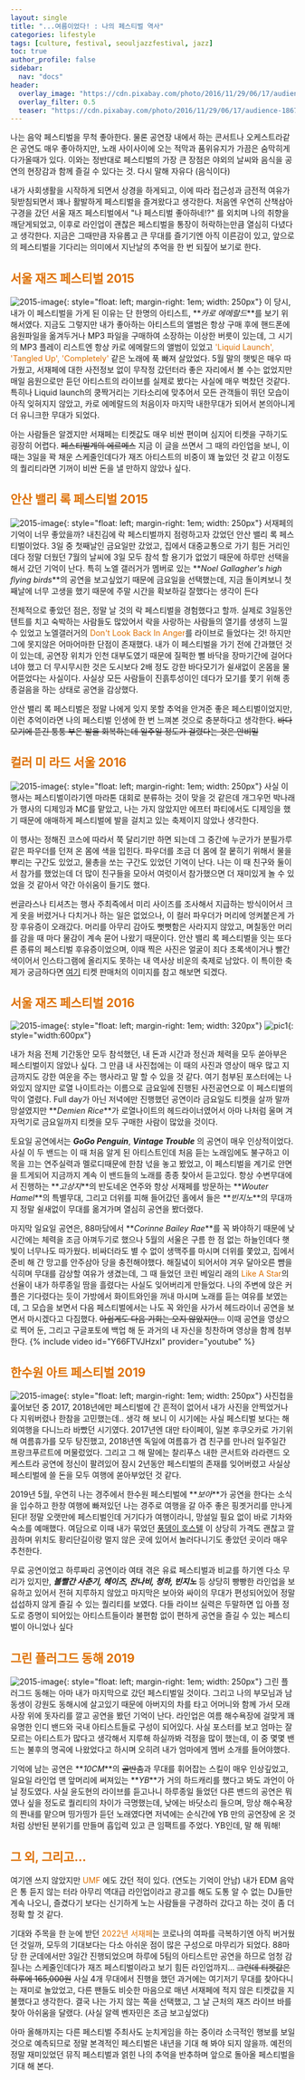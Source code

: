 ```yaml
---
layout: single
title: "...여름이었다! : 나의 페스티벌 역사"
categories: lifestyle
tags: [culture, festival, seouljazzfestival, jazz]
toc: true
author_profile: false
sidebar:
  nav: "docs"
header:
  overlay_image: "https://cdn.pixabay.com/photo/2016/11/29/06/17/audience-1867754_1280.jpg"
  overlay_filter: 0.5
  teaser: "https://cdn.pixabay.com/photo/2016/11/29/06/17/audience-1867754_1280.jpg"
---
```


나는 음악 페스티벌을 무척 좋아한다. 물론 공연장 내에서 하는 콘서트나 오케스트라같은 공연도 매우 좋아하지만, 노래 사이사이에 오는 적막과 품위유지가 가끔은 숨막히게 다가올때가 있다. 이와는 정반대로 페스티벌의 가장 큰 장점은 야외의 날씨와 음식을 공연의 현장감과 함께 즐길 수 있다는 것. 다시 말해 자유다 (음식이다)

내가 사회생활을 시작하게 되면서 상경을 하게되고, 이에 따라 접근성과 금전적 여유가 뒷받침되면서 꽤나 활발하게 페스티벌을 즐겨왔다고 생각한다. 처음엔 우연히 산책삼아 구경을 갔던 서울 재즈 페스티벌에서 "나 페스티벌 좋아하네!?" 를 외치며 나의 취향을 깨닫게되었고, 이후로 라인업이 괜찮은 페스티벌을 통장이 허락하는만큼 열심히 다녔다고 생각한다. 지금은 그때만큼 자유롭고 큰 무대를 즐기기엔 아직 이른감이 있고, 앞으로의 페스티벌을 기다리는 의미에서 지난날의 추억을 한 번 되짚어 보기로 한다.

## <span style="color:#DE7003">서울 재즈 페스티벌 2015</span>

![2015-image](http://seouljazz.co.kr/data/file/history/thumb-238290393_BJi27R8l_f87363f12b6ab3c147fa02d5f564c49c74f4e2b0_320x452.jpg){: style="float: left; margin-right: 1em; width: 250px"}
이 당시, 내가 이 페스티벌을 가게 된 이유는 단 한명의 아티스트, **_카로 에메랄드_**를 보기 위해서였다. 지금도 그렇지만 내가 좋아하는 아티스트의 앨범은 항상 구매 후에 핸드폰에 음원파일을 옮겨두거나 MP3 파일을 구매하여 소장하는 이상한 버릇이 있는데, 그 시기의 MP3 플레이 리스트엔 항상 카로 에메랄드의 앨범이 있었고 <span style="color:#DE7003">'Liquid Launch', 'Tangled Up', 'Completely'</span> 같은 노래에 푹 빠져 살았었다. 5월 말의 햇빛은 매우 따가웠고, 서재페에 대한 사전정보 없이 무작정 갔던터라 좋은 자리에서 볼 수는 없었지만 매일 음원으로만 듣던 아티스트의 라이브를 실제로 봤다는 사실에 매우 벅찼던 것같다. 특히나 Liquid launch의 쿵짝거리는 기타소리에 맞추어서 모든 관객들이 뛰던 모습이 아직 잊혀지지 않았고, 카로 에메랄드의 처음이자 마지막 내한무대가 되어서 본의아니게 더 유니크한 무대가 되었다.

아는 사람들은 알겠지만 서재페는 티켓값도 매우 비싼 편이며 심지어 티켓을 구하기도 굉장히 어렵다. ~~페스티벌계의 에르메스~~ 지금 이 글을 쓰면서 그 때의 라인업을 보니, 이 때는 3일을 꽉 채운 스케줄인데다가 재즈 아티스트의 비중이 꽤 높았던 것 같고 이정도의 퀄리티라면 기꺼이 비싼 돈을 낼 만하지 않았나 싶다.
<br />

## <span style="color:#DE7003">안산 밸리 록 페스티벌 2015</span>

![2015-image](https://www.thefestival.co.kr/upfile/img/2015/07/admin_1435800881.jpg){: style="float: left; margin-right: 1em; width: 250px"}
서재페의 기억이 너무 좋았을까? 내친김에 락 페스티벌까지 점령하고자 갔었던 안산 밸리 록 페스티벌이었다. 3일 중 첫째날인 금요일만 갔었고, 집에서 대중교통으로 가기 힘든 거리인데다 정말 더웠던 7월의 날씨에 3일 모두 참석 할 용기가 없었기 때문에 하루만 선택을 해서 갔던 기억이 난다. 특히 노엘 갤러거가 멤버로 있는 **_Noel Gallagher's high flying birds_**의 공연을 보고싶었기 때문에 금요일을 선택했는데, 지금 돌이켜보니 첫째날에 너무 고생을 했기 때문에 주말 시간을 확보하길 잘했다는 생각이 든다<br />

전체적으로 좋았던 점은, 정말 날 것의 락 페스티벌을 경험했다고 할까. 실제로 3일동안 텐트를 치고 숙박하는 사람들도 많았어서 락을 사랑하는 사람들의 열기를 생생히 느낄 수 있었고 노엘갤러거의 <span style="color:#DE7003">Don't Look Back In Anger</span>를 라이브로 들었다는 것! 하지만 그에 못지않은 어마어마한 단점이 존재했다. 내가 이 페스티벌을 가기 전에 간과했던 것이 있는데, 공연장 위치가 인천 대부도였기 때문에 질퍽한 뻘 바닥을 장마기간에 걸어다녀야 했고 더 무시무시한 것은 도시보다 2배 정도 강한 바다모기가 쉴새없이 온몸을 물어뜯었다는 사실이다. 사실상 모든 사람들이 진흙투성이인 데다가 모기를 쫓기 위해 종종걸음을 하는 상태로 공연을 감상했다. <br />

안산 밸리 록 페스티벌은 정말 나에게 잊지 못할 추억을 안겨준 좋은 페스티벌이었지만, 이런 추억이라면 나의 페스티벌 인생에 한 번 느껴본 것으로 충분하다고 생각한다. ~~바다모기에 뜯긴 퉁퉁 부은 발을 회복하는데 일주일 정도가 걸렸다는 것은 안비밀~~
<br />

## <span style="color:#DE7003">컬러 미 라드 서울 2016</span>

![2015-image](http://tkfile.yes24.com/upload2/PerfBlog/201603/20160309/20160309-23576_1.jpg){: style="float: left; margin-right: 1em; width: 250px"}
사실 이 행사는 페스티벌이라기엔 마라톤 대회로 분류하는 것이 맞을 것 같은데 개그우먼 박나래가 행사의 디제잉과 MC를 맡았고, 나는 가지 않았지만 에프터 파티에서도 디제잉을 했기 때문에 애매하게 페스티벌에 발을 걸치고 있는 축제이지 않았나 생각한다.

이 행사는 정해진 코스에 따라서 쭉 달리기만 하면 되는데 그 중간에 누군가가 분필가루같은 파우더를 던져 온 몸에 색을 입힌다. 파우더를 조금 더 몸에 잘 뭍히기 위해서 물을 뿌리는 구간도 있었고, 물총을 쏘는 구간도 있었던 기억이 난다. 나는 이 때 친구와 둘이서 참가를 했었는데 더 많이 친구들을 모아서 여럿이서 참가했으면 더 재미있게 놀 수 있었을 것 같아서 약간 아쉬움이 들기도 했다.

썬글라스나 티셔츠는 행사 주최즉에서 미리 사이즈를 조사해서 지급하는 방식이어서 크게 옷을 버렸거나 다치거나 하는 일은 없었으나, 이 컬러 파우더가 머리에 엉켜붙은게 가장 후유증이 오래갔다. 머리를 아무리 감아도 뻣뻣함은 사라지지 않았고, 며칠동안 머리를 감을 때 마다 물감이 계속 묻어 나왔기 때문이다. 안산 밸리 록 페스티벌을 잇는 또다른 종류의 페스티벌 후유증이었으며, 이때 찍은 사진은 얼굴이 죄다 초록색이거나 빨간색이어서 인스타그램에 올리지도 못하는 내 역사상 비운의 축제로 남았다. 이 특이한 축제가 궁금하다면 [여기](http://ticket.yes24.com/Perf/23576) 티켓 판매처의 이미지를 참고 해보면 되겠다.
<br />

## <span style="color:#DE7003">서울 재즈 페스티벌 2016</span>

![2015-image](http://www.seouljazz.co.kr/data/file/history/thumb-238290393_je7Zv83u_452b74b243790977d472e02519629ee99bfb0f28_320x452.jpg){: style="float: left; margin-right: 1em; width: 320px"}
![pic1](/screenshots/2022-06-24-my_festival_history-pic1.jpeg){: style="width:600px"}

내가 처음 전체 기간동안 모두 참석했던, 내 돈과 시간과 정신과 체력을 모두 쏟아부은 페스티벌이지 않았나 싶다. 그 만큼 내 사진첩에는 이 때의 사진과 영상이 매우 많고 지금까지도 강한 여운을 주는 행사라고 말 할 수 있을 것 같다. 여기 첨부된 포스터에는 나와있지 않지만 로열 나이트라는 이름으로 금요일에 진행된 사전공연으로 이 페스티벌의 막이 열렸다. Full day가 아닌 저녁에만 진행했던 공연이라 금요일도 티켓을 살까 말까 망설였지만 **_Demien Rice_**가 로열나이트의 헤드라이너였어서 아마 나처럼 울며 겨자먹기로 금요일까지 티켓을 모두 구매한 사람이 많았을 것이다.

토요일 공연에서는 **_GoGo Penguin_**, **_Vintage Trouble_** 의 공연이 매우 인상적이었다. 사실 이 두 밴드는 이 때 처음 알게 된 아티스트인데 처음 듣는 노래임에도 불구하고 이목을 끄는 연주실력과 멜로디때문에 한참 넋을 놓고 봤었고, 이 페스티벌을 계기로 안면을 트게되어 지금까지 계속 이 밴드들의 노래를 종종 찾아서 듣고있다. 항상 수변무대에서 진행하는 **_고상지_**의 반도네온 연주와 항상 서재페를 방문하는 **_Wouter Hamel_**의 특별무대, 그리고 더위를 피해 들어갔던 홀에서 들은 **_빈지노_**의 무대까지 정말 쉴새없이 무대를 옮겨가며 열심히 공연을 봤더랬다.

마지막 일요일 공연은, 88마당에서 **_Corinne Bailey Rae_**를 꼭 봐야하기 때문에 낮 시간에는 체력을 조금 아껴두기로 했으나 5월의 서울은 구름 한 점 없는 하늘인데다 햇빛이 너무나도 따가웠다. 비싸더라도 별 수 없이 생맥주를 마시며 더위를 쫓았고, 집에서 준비 해 간 망고를 안주삼아 당을 충전해야했다. 해질녘이 되어서야 겨우 달아오른 뺨을 식히며 무대를 감상할 여유가 생겼는데, 그 때 들었던 코린 베일리 래의 <span style="color:#DE7003">Like A Star</span>의 선율이 내가 하루종일 땀을 흘렸다는 사실도 잊어버리게 만들었다. 나의 주변에 앉은 커플은 기다렸다는 듯이 가방에서 화이트와인을 꺼내 마시며 노래를 듣는 여유를 보였는데, 그 모습을 보면서 다음 페스티벌에서는 나도 꼭 와인을 사가서 헤드라이너 공연을 보면서 마시겠다고 다짐했다.
~~아쉽게도 다음 기회는 오지 않았지만...~~
이때 공연을 영상으로 찍어 둔, 그리고 구글포토에 백업 해 둔 과거의 내 자신을 칭찬하며 영상을 함께 첨부한다.
{% include video id="Y66FTVJHzxI" provider="youtube" %}

## <span style="color:#DE7003">한수원 아트 페스티벌 2019</span>

![2015-image](https://gfcorp.co.kr/gf-portfolio/2019/hafesta/hafesta-00.jpg){: style="float: left; margin-right: 1em; width: 250px"}
사진첩을 훑어보던 중 2017, 2018년에만 페스티벌에 간 흔적이 없어서 내가 사진을 안찍었거나 다 지워버렸나 한참을 고민했는데.. 생각 해 보니 이 시기에는 사실 페스티벌 보다는 해외여행을 다니느라 바빴던 시기였다. 2017년엔 대만 타이페이, 일본 후쿠오카로 가기위해 여름휴가를 모두 탕진했고, 2018년엔 독일에 여름휴가 겸 친구를 만나러 일주일간 프랑크푸르트에 머물렀었다. 그리고 그 해 말에는 찰리푸스 내한 콘서트와 라라랜드 오케스트라 공연에 정신이 팔려있어 잠시 2년동안 페스티벌의 존재를 잊어버렸고 사실상 페스티벌에 쓸 돈을 모두 여행에 쏟아부었던 것 같다.

2019년 5월, 우연히 나는 경주에서 한수원 페스티벌에 **_보아_**가 공연을 한다는 소식을 입수하고 한창 여행에 빠져있던 나는 경주로 여행을 갈 아주 좋은 핑곗거리를 만나게된다! 정말 오랫만에 페스티벌인데 거기다가 여행이라니, 망설일 필요 없이 바로 기차와 숙소를 예매했다. 여담으로 이때 내가 묶었던 [풍뎅이 호스텔](https://blog.naver.com/thepiace) 이 상당히 가격도 괜찮고 깔끔하며 위치도 황리단길이랑 멀지 않은 곳에 있어서 놀러다니기도 좋았던 곳이라 매우 추천한다.

무료 공연이었고 하루짜리 공연이라 여태 겪은 유료 페스티벌과 비교를 하기엔 다소 무리가 있지만, **_볼빨간 사춘기, 헤이즈, 잔나비, 청하, 빈지노_** 등 상당히 빵빵한 라인업을 보유하고 있어서 전혀 지루하지 않았고 마지막은 보아와 싸이의 무대가 편성되어있어 정말 섭섭하지 않게 즐길 수 있는 퀄리티를 보였다. 다들 라이브 실력은 두말하면 입 아플 정도로 증명이 되어있는 아티스트들이라 불편함 없이 편하게 공연을 즐길 수 있는 페스티벌이 아니었나 싶다

## <span style="color:#DE7003">그린 플러그드 동해 2019</span>

![2015-image](https://www.pressian.com/data/photos/cdn/20190729/art_1563412500.jpg){: style="float: left; margin-right: 1em; width: 250px"}
그린 플러그드 동해는 아마 내가 마지막으로 갔던 페스티벌일 것이다. 그리고 나의 부모님과 남동생이 강원도 동해시에 살고있기 때문에 아버지의 차를 타고 어머니와 함께 가서 모래사장 위에 돗자리를 깔고 공연을 봤던 기억이 난다. 라인업은 여름 해수욕장에 걸맞게 꽤 유명한 인디 밴드와 국내 아티스트들로 구성이 되어있다. 사실 포스터를 보고 엄마는 잘 모르는 아티스트가 많다고 생각해서 지루해 하실까봐 걱정을 많이 했는데, 이 중 몇몇 밴드는 불후의 명곡에 나왔었다고 하시며 오히려 내가 엄마에게 멤버 소개를 들어야했다.

기억에 남는 공연은 **_10CM_**의 ~~골반춤~~과 무대를 휘어잡는 스킬이 매우 인상깊었고, 일요일 라인업 맨 앞머리에 써져있는 **_YB_**가 거의 하드캐리를 했다고 봐도 과언이 아닐 정도였다. 사실 윤도현의 라이브를 듣고나니 하루종일 들었던 다른 밴드의 공연은 뭐였나 싶을 정도로 퀄리티의 차이가 극명했는데, 낮에는 바닷소리 들으며, 망상 해수욕장의 짠내를 맡으며 띵가띵가 듣던 노래였다면 저녁에는 순식간에 YB 만의 공연장에 온 것 처럼 상반된 분위기를 만들며 흡입력 있고 큰 임팩트를 주었다. YB인데, 말 해 뭐해!

## <span style="color:#DE7003">그 외, 그리고...</span>

여기엔 쓰지 않았지만 <span style="color:#DE7003">UMF</span> 에도 갔던 적이 있다. (연도는 기억이 안남) 내가 EDM 음악은 통 듣지 않는 터라 아무리 역대급 라인업이라고 광고를 해도 도통 알 수 없는 DJ들만 계속 나오니, 즐겼다기 보다는 신기하게 노는 사람들을 구경하러 갔다고 하는 것이 좀 더 정확 할 것 같다.

기대와 주목을 한 눈에 받던 <span style="color:#DE7003">2022년 서재페</span>는 코로나의 여파를 극복하기엔 아직 버거웠던 것일까, 모두의 기대보다는 다소 아쉬운 점이 많은 구성으로 마무리가 되었다. 88마당 한 군데에서만 3일간 진행되었으며 하루에 5팀의 아티스트만 공연을 하므로 엄청 감질나는 스케줄인데다가 재즈 페스티벌이라고 보기 힘든 라인업까지... ~~그런데 티켓값은 하루에 165,000원~~ 사실 4개 무대에서 진행을 했던 과거에는 여기저기 무대를 찾아다니는 재미로 놀았었고, 다른 팬들도 비슷한 마음으로 매년 서재페에 적지 않은 티켓값을 지불했다고 생각한다. 결국 나는 가지 않는 쪽을 선택했고, 그 날 근처의 재즈 라이브 바를 찾아 아쉬움을 달랬다. (사실 알렉 벤자민은 조금 보고싶었다)

아마 올해까지는 다른 페스티벌 주최사도 눈치게임을 하는 중이라 소극적인 행보를 보일 것으로 예측되므로 정말 본격적인 페스티벌은 내년을 기대 해 봐야 되지 않을까. 예전의 정말 재미있었던 뮤직 페스티벌과 얽힌 나의 추억을 반추하며 앞으로 돌아올 페스티벌을 기대 해 본다.
